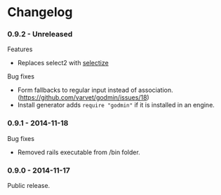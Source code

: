 # Changelog

### 0.9.2 - Unreleased
Features
- Replaces select2 with [selectize](http://brianreavis.github.io/selectize.js/)

Bug fixes
- Form fallbacks to regular input instead of association. (https://github.com/varvet/godmin/issues/18)
- Install generator adds `require "godmin"` if it is installed in an engine.

### 0.9.1 - 2014-11-18
Bug fixes
- Removed rails executable from /bin folder.

### 0.9.0 - 2014-11-17
Public release.
